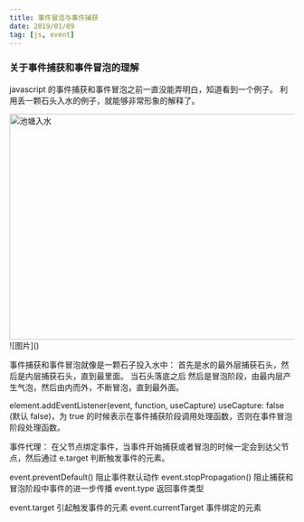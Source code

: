 ```yaml
---
title: 事件冒泡与事件捕获
date: 2019/01/09
tag: [js, event]
---
```


### 关于事件捕获和事件冒泡的理解
javascript 的事件捕获和事件冒泡之前一直没能弄明白，知道看到一个例子。
利用丢一颗石头入水的例子，就能够非常形象的解释了。

<img src="http://zhoushirong.github.io/img/event.png" alt="池塘入水" width="600" height="400">
![图片]()

事件捕获和事件冒泡就像是一颗石子投入水中：
首先是水的最外层捕获石头，然后是内层捕获石头，直到最里面。
当石头落底之后
然后是冒泡阶段，由最内层产生气泡，然后由内而外，不断冒泡，直到最外面。

element.addEventListener(event, function, useCapture)
useCapture: false (默认 false)，为 true 的时候表示在事件捕获阶段调用处理函数，否则在事件冒泡阶段处理函数。


事件代理：
在父节点绑定事件，当事件开始捕获或者冒泡的时候一定会到达父节点，然后通过 e.target 判断触发事件的元素。

event.preventDefault() 阻止事件默认动作
event.stopPropagation() 阻止捕获和冒泡阶段中事件的进一步传播
event.type 返回事件类型

event.target 引起触发事件的元素
event.currentTarget 事件绑定的元素


